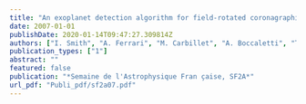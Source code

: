 ```yaml
---
title: "An exoplanet detection algorithm for field-rotated coronagraphic images, and preliminary results for SPHERE"
date: 2007-01-01
publishDate: 2020-01-14T09:47:27.309814Z
authors: ["I. Smith", "A. Ferrari", "M. Carbillet", "A. Boccaletti", "T. Fusco", "K. Dohlen", "D. Mouillet", "M. Langlois"]
publication_types: ["1"]
abstract: ""
featured: false
publication: "*Semaine de l'Astrophysique Fran ̧caise, SF2A*"
url_pdf: "Publi_pdf/sf2a07.pdf"
---
```


